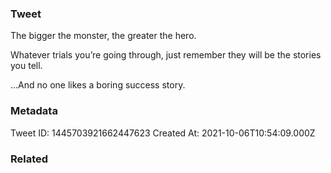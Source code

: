 ### Tweet
The bigger the monster, the greater the hero. 

Whatever trials you’re going through, just remember they will be the stories you tell. 

…And no one likes a boring success story.

### Metadata
Tweet ID: 1445703921662447623
Created At: 2021-10-06T10:54:09.000Z

### Related

